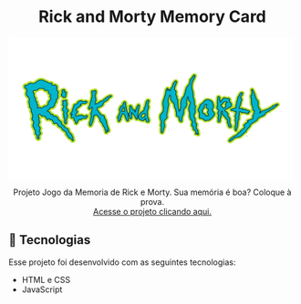 <h1 align="center"> Rick and Morty Memory Card </h1>

<img align="center" src="assets/logo.png" alt="Image" height="250" width="500">

<p align="center">
  Projeto Jogo da Memoria de Rick e Morty. Sua memória é boa? Coloque à prova. <br/>
<a href="">Acesse o projeto clicando aqui.</a>
</p>

## 🚀 Tecnologias

Esse projeto foi desenvolvido com as seguintes tecnologias:

- HTML e CSS
- JavaScript
